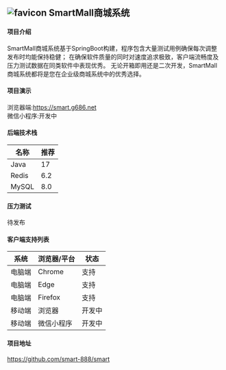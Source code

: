 ## ![favicon](https://smart.g686.net/favicon-32x32.png) SmartMall商城系统 

#### 项目介绍
   SmartMall商城系统基于SpringBoot构建，程序包含大量测试用例确保每次调整发布时均能保持稳健；
   在确保软件质量的同时对速度追求极致，客户端流畅度及压力测试数据在同类软件中表现优秀。
   无论开箱即用还是二次开发，SmartMall商城系统都将是您在企业级商城系统中的优秀选择。
#### 项目演示
   浏览器端:<https://smart.g686.net><br>
   微信小程序:开发中
#### 后端技术栈
|名称|推荐|
|---|---|
|Java|17|
|Redis|6.2|
|MySQL|8.0|

####  压力测试
待发布
#### 客户端支持列表
|系统|浏览器/平台|状态|
|---|----|----|
|电脑端|Chrome|支持|
|电脑端|Edge|支持|
|电脑端|Firefox|支持|
|移动端|浏览器|开发中|
|移动端|微信小程序|开发中|

#### 项目地址
<https://github.com/smart-888/smart>